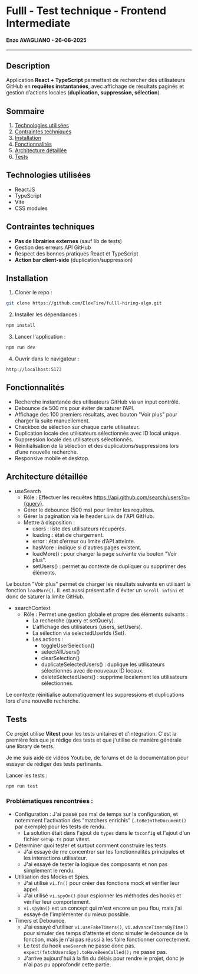 # Fulll - Test technique - Frontend Intermediate

#### Enzo AVAGLIANO - 26-06-2025

---

## Description

Application **React + TypeScript** permettant de rechercher des utilisateurs GitHub en **requêtes instantanées**, avec affichage de résultats paginés et gestion d’actions locales (**duplication, suppression, sélection**).


## Sommaire
1. [Technologies utilisées](#technologies-utilisées)
2. [Contraintes techniques](#contraintes-techniques)
3. [Installation](#installation)
4. [Fonctionnalités](#fonctionnalités)
5. [Architecture détaillée](#architecture-détaillée)
6. [Tests](#tests)


## Technologies utilisées

- ReactJS
- TypeScript
- Vite
- CSS modules


## Contraintes techniques

- **Pas de librairies externes** (sauf lib de tests)
- Gestion des erreurs API GitHub
- Respect des bonnes pratiques React et TypeScript
- **Action bar client-side** (duplication/suppression)


## Installation

1. Cloner le repo :
```bash
git clone https://github.com/EloxFire/fulll-hiring-algo.git
```

2. Installer les dépendances :
```bash
npm install
```

3. Lancer l'application :
```bash
npm run dev
```

4. Ouvrir dans le navigateur :
```
http://localhost:5173
```

## Fonctionnalités
- Recherche instantanée des utilisateurs GitHub via un input contrôlé.
- Debounce de 500 ms pour éviter de saturer l’API.
- Affichage des 100 premiers résultats, avec bouton "Voir plus" pour charger la suite manuellement.
- Checkbox de sélection sur chaque carte utilisateur.
- Duplication locale des utilisateurs sélectionnés avec ID local unique.
- Suppression locale des utilisateurs sélectionnés.
- Réinitialisation de la sélection et des duplications/suppressions lors d’une nouvelle recherche.
- Responsive mobile et desktop.

## Architecture détaillée
- useSearch
  - Rôle : Effectuer les requêtes https://api.github.com/search/users?q={query}. 
  - Gérer le debounce (500 ms) pour limiter les requêtes.
  - Gérer la pagination via le header `Link` de l'API GitHub.
  - Mettre à disposition :
    - users : liste des utilisateurs récupérés.
    - loading : état de chargement.
    - error : état d’erreur ou limite d’API atteinte.
    - hasMore : indique si d'autres pages existent.
    - loadMore() : pour charger la page suivante via bouton "Voir plus".
    - setUsers() : permet au contexte de dupliquer ou supprimer des éléments.

Le bouton "Voir plus" permet de charger les résultats suivants en utilisant la fonction `loadMore()`.
IL est aussi présent afin d'éviter un `scroll infini` et donc de saturer la limite GitHub.

- searchContext
  - Rôle : Permet une gestion globale et propre des éléments suivants :
    - La recherche (query et setQuery).
    - L'affichage des utilisateurs (users, setUsers).
    - La sélection via selectedUserIds (Set<number>).
    - Les actions :
      - toggleUserSelection()
      - selectAllUsers()
      - clearSelection()
      - duplicateSelectedUsers() : duplique les utilisateurs sélectionnés avec de nouveaux ID locaux.
      - deleteSelectedUsers() : supprime localement les utilisateurs sélectionnés.

Le contexte réinitialise automatiquement les suppressions et duplications lors d'une nouvelle recherche.

## Tests

Ce projet utilise **Vitest** pour les tests unitaires et d'intégration.
C'est la première fois que je rédige des tests et que j'utilise de manière générale une library de tests.

Je me suis aidé de vidéos Youtube, de forums et de la documentation pour essayer de rédiger des tests pertinants.

Lancer les tests :
```bash
npm run test
```

### Problématiques rencontrées :
- Configuration : J'ai passé pas mal de temps sur la configuration, et notemment l'activation des "matchers enrichis" (`.toBeInTheDocument()` par exemple) pour les tests de rendu.
  - La solution était dans l'ajout de `types` dans le `tsconfig` et l'ajout d'un fichier `setup.ts` pour vitest.
- Déterminer quoi tester et surtout comment construire les tests.
  - J'ai essayé de me concentrer sur les fonctionnalités principales et les interactions utilisateur.
  - J'ai essayé de tester la logique des composants et non pas simplement le rendu.
- Utilisation des Mocks et Spies.
  - J'ai utilisé `vi.fn()` pour créer des fonctions mock et vérifier leur appel.
  - J'ai utilisé `vi.spyOn()` pour espionner les méthodes des hooks et vérifier leur comportement.
  - `vi.spyOn()` est un concept qui m'est encore un peu flou, mais j'ai essayé de l'implémenter du mieux possible.
- Timers et Debounce.
  - J'ai essayé d'utiliser `vi.useFakeTimers()`, `vi.advanceTimersByTime()` pour simuler des temps d'attente et donc simuler le debounce de la fonction, mais je n'ai pas réussi à les faire fonctionner correctement.
  - Le test du hook `useSearch` ne passe donc pas. `expect(fetchUsersSpy).toHaveBeenCalled();` ne passe pas. 
  - J'arrive aujourd'hui à la fin du délais pour rendre le projet, donc je n'ai pas pu approfondir cette partie.